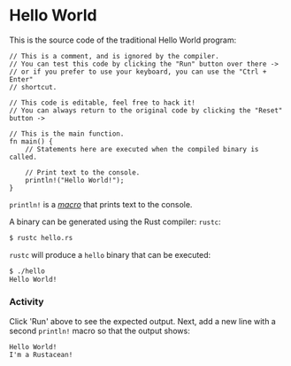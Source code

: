 # Hello World

This is the source code of the traditional Hello World program:

```rust,editable
// This is a comment, and is ignored by the compiler.
// You can test this code by clicking the "Run" button over there ->
// or if you prefer to use your keyboard, you can use the "Ctrl + Enter"
// shortcut.

// This code is editable, feel free to hack it!
// You can always return to the original code by clicking the "Reset" button ->

// This is the main function.
fn main() {
    // Statements here are executed when the compiled binary is called.

    // Print text to the console.
    println!("Hello World!");
}
```

`println!` is a [*macro*][macros] that prints text to the console.

A binary can be generated using the Rust compiler: `rustc`:

```bash
$ rustc hello.rs
```

`rustc` will produce a `hello` binary that can be executed:

```bash
$ ./hello
Hello World!
```

### Activity

Click 'Run' above to see the expected output. Next, add a new line with a second `println!` macro so that the output shows:

```text
Hello World!
I'm a Rustacean!
```

[macros]: macros.md
